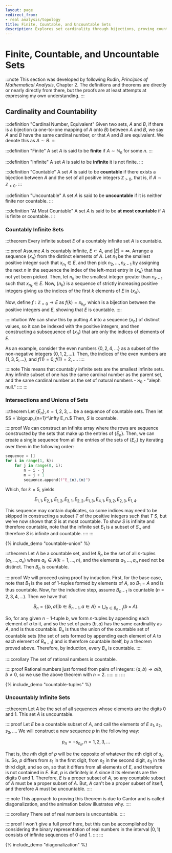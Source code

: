 ```yaml
---
layout: page
redirect_from:
- real analysis/topology
title: Finite, Countable, and Uncountable Sets
description: Explores set cardinality through bijections, proving countability of rationals and uncountability of reals using Cantor's diagonalization argument.
---
```


# Finite, Countable, and Uncountable Sets

:::note
This section was developed by following Rudin, *Principles of Mathematical Analysis*, Chapter 2. The definitions and theorems are directly or nearly directly from there, but the proofs are at least attempts at expressing my own understanding.
:::

## Cardinality and Countability

:::definition "Cardinal Number, Equivalent"
Given two sets, $A$ and $B$, if there is a bijection (a one-to-one mapping of $A$ onto $B$) between $A$ and $B$, we say $A$ and $B$ have the same cardinal number, or that $A$ and $B$ are equivalent. We denote this as $A \sim B$.
:::

:::definition "Finite"
A set $A$ is said to be **finite** if $A \sim \mathbb{N}_n$ for some $n.$
:::

:::definition "Infinite"
A set $A$ is said to be **infinite** it is not finite.
:::

:::definition "Countable"
A set $A$ is said to be **countable** if there exists a bijection between $A$ and the set of all positive integers $\mathbb{Z}_{>0}$, that is, if $A \sim \mathbb{Z}_{>0}.$
:::

:::definition "Uncountable"
A set $A$ is said to be **uncountable** if it is neither finite nor countable.
:::

:::definition "At Most Countable"
A set $A$ is said to be **at most countable** if $A$ is finite or countable.
:::

### Countably Infinite Sets

:::theorem
Every infinite subset $E$ of a countably infinite set $A$ is countable.

::::proof
Assume $A$ is countably infinite, $E \subset A,$ and $|E| = \infty.$ Arrange a sequence $\{x_n\}$ from the distinct elements of $A$. Let $n_1$ be the smallest positive integer such that $x_{n_1} \in E,$ and then pick $n_2, \dots, n_{k-1}$ by assigning the next $n$ in the sequence the index of the left-most entry in $\{x_n\}$ that has not yet been picked. Then, let $n_k$ be the smallest integer greater than $n_{k-1}$ such that $x_{n_k} \in E.$ Now, $\{n_k\}$ is a sequence of strictly increasing positive integers giving us the indices of the first $k$ elements of $E$ in $\{x_n\}.$

Now, define $f : \mathbb{Z}_{>0} \to E$ as $f(k) = {x_{k_n}}$, which is a bijection between the positive integers and $E$, showing that $E$ is countable.
::::

::::intuition
We can show this by putting $A$ into a sequence $\{x_n\}$ of distinct values, so it can be indexed with the positive integers, and then constructing a subsequence of $\{x_n\}$ that are only the indices of elements of $E.$

As an example, consider the even numbers $\{0, 2, 4, \dots\}$ as a subset of the non-negative integers $\{0, 1, 2, \dots\}.$ Then, the indices of the even numbers are $\{1, 3, 5, \dots\},$ and $f(1) = 0, f(1) = 2, \dots.$
::::

::::note
This means that countably infinite sets are the smallest infinite sets. Any infinite subset of one has the same cardinal number as the parent set, and the same cardinal number as the set of natural numbers - $\aleph_0$ - "aleph null."
::::
:::

### Intersections and Unions of Sets

:::theorem
Let $\{E_n\}, n = 1, 2, 3, \dots$ be a sequence of countable sets. Then let $S = \bigcup_{n=1}^\infty E_n.$ Then, $S$ is countable.

::::proof
We can construct an infinite array where the rows are sequence constructed by the sets that make up the entries of $\{E_n\}.$ Then, we can create a single sequence from all the entries of the sets of $\{E_n\}$ by iterating over them in the following order:

```python
sequence = []
for i in range(1, k):
    for j in range(0, i):
        n = i - j
        m = j + 1
        sequence.append(f"E_{n},{m}")
```

Which, for $k = 5,$ yields

$$ E_{1,1}, E_{2,1}, E_{1,2}, E_{3,1}, E_{2,2}, E_{1,3}, E_{4,1}, E_{3,2}, E_{2,3}, E_{1,4}. $$

This sequence may contain duplicates, so some indices may need to be skipped in constructing a subset $T$ of the positive integers such that $T ~ S,$ but we've now shown that $S$ is at most countable. To show $S$ is infinite and therefore countable, note that the infinite set $E_1$ is a subset of $S,$, and therefore $S$ is infinite and countable.
::::
:::

{% include_demo "countable-union" %}

:::theorem
Let $A$ be a countable set, and let $B_n$ be the set of all $n$-tuples $(a_1, \dots, a_n)$ where $a_k \in A (k = 1, \dots, n),$ and the elements $a_1, \dots, a_n$ need not be distinct. Then $B_n$ is countable.

::::proof
We will proceed using proof by induction. First, for the base case, note that $B_1$ is the set of $1$-tuples formed by elements of $A$, so $B_1 = A$ and is thus countable. Now, for the inductive step, assume $B_{n-1}$ is countable $(n = 2, 3, 4, \dots).$ Then we have that

$$ B_n = \{(b,a) | b \in B_{n-1}, a \in A\} = \bigcup_{b \in B_{n-1}} ({b} \times A). $$

So, for any given $n-1$-tuple $b$, we form $n$-tuples by appending each element of $a$ to it, and so the set of pairs $(b,a)$ has the same cardinality as $A,$ and is thus countable. $B_n$ is thus the union of the countable set of countable sets (the set of sets formed by appending each element of $A$ to each element of $B_{n-1}$) and is therefore countable itself, by a theorem proved above. Therefore, by induction, every $B_n$ is countable.
::::

::::corollary
The set of rational numbers is countable.

:::::proof
Rational numbers just formed from pairs of integers: $(a, b) \to a/b, b \neq 0,$ so we use the above theorem with $n = 2.$
:::::
::::
:::

{% include_demo "countable-tuples" %}

### Uncountably Infinite Sets

:::theorem
Let $A$ be the set of all sequences whose elements are the digits $0$ and $1$. This set $A$ is uncountable.

::::proof
Let $E$ be a countable subset of $A,$ and call the elements of $E$ $s_1, s_2, s_3, \dots.$ We will construct a new sequence $p$ in the following way:

$$ p_n = \neg s_{n_n}, n = 1, 2, 3, \dots $$

That is, the $n$th digit of $p$ will be the opposite of whatever the $n$th digit of $s_n$ is. So, $p$ differs from $s_1$ in the first digit, from $s_2$ in the second digit, $s_3$ in the third digit, and so on, so that it differs from all elements of $E,$ and therefore is not contained in $E.$ But, $p$ is definitely in $A$ since it its elements are the digits $0$ and $1.$ Therefore, $E$ is a proper subset of $A,$ so any countable subset of $A$ must be a proper subset of $A.$ But, $A$ can't be a proper subset of itself, and therefore $A$ must be uncountable.
::::

::::note
This approach to proving this theorem is due to Cantor and is called diagonalization, and the animation below illustrates why.
::::

::::corollary
There set of real numbers is uncountable.
::::

::::proof
I won't give a full proof here, but this can be accomplished by considering the binary representation of real numbers in the interval $[0, 1)$ consists of infinite sequences of $0$ and $1$.
::::
:::

{% include_demo "diagonalization" %}

